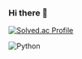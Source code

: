 ### Hi there 👋
[![Solved.ac Profile](http://mazassumnida.wtf/api/v2/generate_badge?boj=kdu5233)](https://solved.ac/kdu5233/)

![Python](https://img.shields.io/badge/Python-#3776AB.svg?&style=for-the-badge&logo=Python&logoColor=#3776AB)
